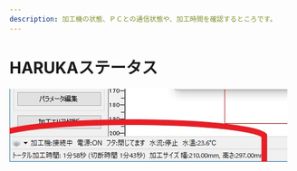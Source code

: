 ```yaml
---
description: 加工機の状態、ＰＣとの通信状態や、加工時間を確認するところです。
---
```


# HARUKAステータス

![HARUKAのステータス表示位置](/assets/ＨＡＲＵＫＡステータス確認.jpg)


